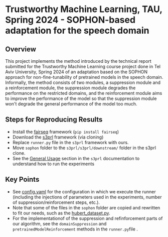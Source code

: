 # Trustworthy Machine Learning, TAU, Spring 2024 - SOPHON-based adaptation for the speech domain
## Overview
This project implements the method introduced by the technical report submitted for the Trustworthy Machine Learning course project done in Tel Aviv University, Spring 2024
of an adaptation based on the SOPHON approach for non-fine-tunability of pretrained models in the speech domain.
Informally, the method consists of two modules, a suppression module and a reinforcement module, the suppression module degrades the performance on the restricted domains,
and the reinforcement module aims to improve the performance of the model so that the suppression module won't degrade the general performance of the model too much.

## Steps for Reproducing Results
* Install the [fairseq]( https://github.com/facebookresearch/fairseq ) framework (`pip install fairseq`)
* Download the [s3prl]( https://github.com/s3prl/s3prl/tree/main/s3prl/downstream ) framework (via cloning)
* Replace `runner.py` file in the `s3prl` framework with ours.
* Move `sophon` folder to the `s3prl/s3prl/downstream/` folder in the s3prl clone.
* See the [General Usage](https://github.com/s3prl/s3prl/tree/main/s3prl/downstream#general-usage) section in the `s3prl` documentation to understand how to run the experiments

## Key Points
* See [config.yaml](./sophon/config.yaml) for the configuration in which we execute the runner (including the injections of parameters used in the experiments, number of suppression/reinforcement steps, etc.).
* Note that some of the files in the `sophon` folder are copied and rewritten to fit our needs, such as the [hubert_dataset.py](./sophon/hubert_dataset.py).
* For the implementationof of the suppression and refinforcement parts of our algorithm, see the `domainSuppression` and `pretrainedModelReinforcement` methods in the `runner.py`file .
